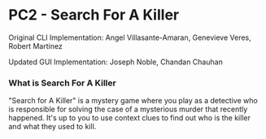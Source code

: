 # PC2 - Search For A Killer

Original CLI Implementation: Angel Villasante-Amaran, Genevieve Veres, Robert Martinez

Updated GUI Implementation: Joseph Noble, Chandan Chauhan

### What is Search For A Killer
"Search for A Killer" is a mystery game where you play as a detective who is responsible for solving the case of a mysterious murder that recently happened. It's up to you to use context clues to find out who is the killer and what they used to kill.

